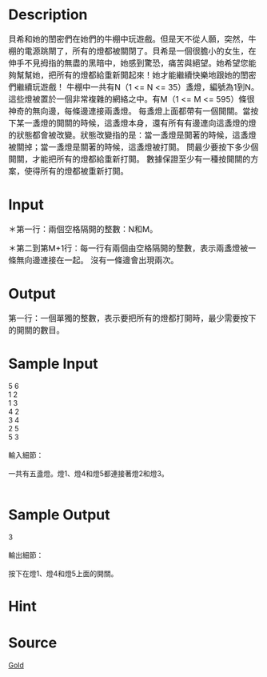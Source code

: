 
# Description

<div class="content"><p><span style="font-size: medium">貝希和她的閨密們在她們的牛棚中玩遊戲。但是天不從人願，突然，牛棚的電源跳閘了，所有的燈都被關閉了。貝希是一個很膽小的女生，在伸手不見拇指的無盡的黑暗中，她感到驚恐，痛苦與絕望。她希望您能夠幫幫她，把所有的燈都給重新開起來！她才能繼續快樂地跟她的閨密們繼續玩遊戲！ 牛棚中一共有N（1 &lt;= N &lt;= 35）盞燈，編號為1到N。這些燈被置於一個非常複雜的網絡之中。有M（1 &lt;= M &lt;= 595）條很神奇的無向邊，每條邊連接兩盞燈。 每盞燈上面都帶有一個開關。當按下某一盞燈的開關的時候，這盞燈本身，還有所有有邊連向這盞燈的燈的狀態都會被改變。狀態改變指的是：當一盞燈是開著的時候，這盞燈被關掉；當一盞燈是關著的時候，這盞燈被打開。 問最少要按下多少個開關，才能把所有的燈都給重新打開。 數據保證至少有一種按開關的方案，使得所有的燈都被重新打開。 </span></p></div>

# Input

<div class="content"><p><span style="font-size: medium">＊第一行：兩個空格隔開的整數：N和M。 </span></p>
<p><span style="font-size: medium">＊第二到第M+1行：每一行有兩個由空格隔開的整數，表示兩盞燈被一條無向邊連接在一起。 沒有一條邊會出現兩次。 </span></p></div>

# Output

<div class="content"><p><span style="font-size: medium">第一行：一個單獨的整數，表示要把所有的燈都打開時，最少需要按下的開關的數目。 </span></p></div>

# Sample Input

<div class="content"><span class="sampledata">5 6<br/>
1 2<br/>
1 3<br/>
4 2<br/>
3 4<br/>
2 5<br/>
5 3<br/>
<br/>
輸入細節：<br/>
<br/>
一共有五盞燈。燈1、燈4和燈5都連接著燈2和燈3。<br/>
<br/>
</span></div>

# Sample Output

<div class="content"><span class="sampledata">3<br/>
<br/>
輸出細節：<br/>
<br/>
按下在燈1、燈4和燈5上面的開關。</span></div>

# Hint

<div class="content"><p></p></div>

# Source

<div class="content"><p><a href="problemset.php?search=Gold">Gold</a></p></div>


